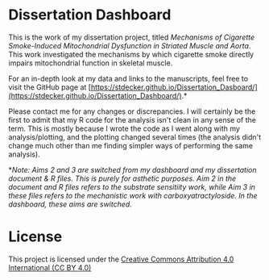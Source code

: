 # Dissertation Dashboard

This is the work of my dissertation project, titled *Mechanisms of Cigarette Smoke-Induced Mitochondrial Dysfunction in Striated Muscle and Aorta*. This work investigated the mechanisms by which cigarette smoke directly impairs mitochondrial function in skeletal muscle.

For an in-depth look at my data and links to the manuscripts, feel free to visit the GitHub page at [https://stdecker.github.io/Dissertation_Dasboard/](https://stdecker.github.io/Dissertation_Dashboard/).*

Please contact me for any changes or discrepancies. I will certainly be the first to admit that my R code for the analysis isn't clean in any sense of the term. This is mostly because I wrote the code as I went along with my analysis/plotting, and the plotting changed several times (the analysis didn't change much other than me finding simpler ways of performing the same analysis).

**Note: Aims 2 and 3 are switched from my dashboard and my dissertation document & R files. This is purely for asthetic purposes. Aim 2 in the document and R files refers to the substrate sensitiity work, while Aim 3 in these files refers to the mechanistic work with carboxyatractyloside. In the dashboard, these aims are switched.*

# License
This project is licensed under the [Creative Commons Attribution 4.0 International (CC BY 4.0)](https://creativecommons.org/licenses/by/4.0/)
